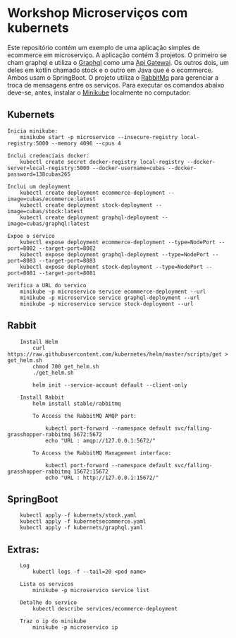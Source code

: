 # Workshop Microserviços com kubernets #

Este repositório contém um exemplo de uma aplicação simples de ecommerce em microserviço. A aplicação contém 3 projetos. O primeiro se cham graphql e utiliza o [Graphql](https://graphql.org/) como uma [Api Gatewai](https://microservices.io/patterns/apigateway.html). Os outros dois, um deles em kotlin chamado stock e o outro em Java que é o ecommerce. Ambos usam o SpringBoot. O projeto utiliza o [RabbitMq](https://www.rabbitmq.com/) para gerenciar a troca de mensagens entre os serviços. Para executar os comandos abaixo deve-se, antes, instalar o [Minikube](https://kubernetes.io/docs/tasks/tools/install-minikube/) localmente no computador:
	
## Kubernets ##

	Inicia minikube: 
		minikube start -p microservico --insecure-registry local-registry:5000 --memory 4096 --cpus 4

	Inclui credenciais docker: 
		kubectl create secret docker-registry local-registry --docker-server=local-registry:5000 --docker-username=cubas --docker-password=138cubas265

	Inclui um deployment
		kubectl create deployment ecommerce-deployment --image=cubas/ecommerce:latest
		kubectl create deployment stock-deployment --image=cubas/stock:latest
		kubectl create deployment graphql-deployment --image=cubas/graphql:latest

	Expoe o servico
		kubectl expose deployment ecommerce-deployment --type=NodePort --port=8082 --target-port=8082
		kubectl expose deployment graphql-deployment --type=NodePort --port=8083 --target-port=8083
		kubectl expose deployment stock-deployment --type=NodePort --port=8081 --target-port=8081

	Verifica a URL do servico
		minikube -p microservico service ecommerce-deployment --url
		minikube -p microservico service graphql-deployment --url
		minikube -p microservico service stock-deployment --url

## Rabbit ##
		Install Helm 
			curl https://raw.githubusercontent.com/kubernetes/helm/master/scripts/get > get_helm.sh
			chmod 700 get_helm.sh
			./get_helm.sh

			helm init --service-account default --client-only

		Install Rabbit
			helm install stable/rabbitmq

			To Access the RabbitMQ AMQP port:

	    		kubectl port-forward --namespace default svc/falling-grasshopper-rabbitmq 5672:5672
	   	 		echo "URL : amqp://127.0.0.1:5672/"

			To Access the RabbitMQ Management interface:

	    		kubectl port-forward --namespace default svc/falling-grasshopper-rabbitmq 15672:15672
	    		echo "URL : http://127.0.0.1:15672/"

## SpringBoot ##

		kubectl apply -f kubernets/stock.yaml
		kubectl apply -f kubernetsecommerce.yaml
		kubectl apply -f kubernets/graphql.yaml

## Extras: ##
		Log
			kubectl logs -f --tail=20 <pod name>

		Lista os servicos
			minikube -p microservico service list

		Detalhe do servico		
			kubectl describe services/ecommerce-deployment

		Traz o ip do minikube
			minikube -p microservico ip